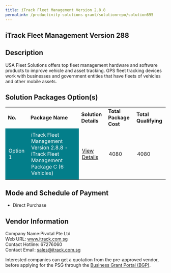 ```yaml
---
title: iTrack Fleet Management Version 2.8.8
permalink: /productivity-solutions-grant/solutionrepo/solution695
---
```


## iTrack Fleet Management Version 288

## Description

USA Fleet Solutions offers top fleet management hardware and software products to improve vehicle and asset tracking. GPS fleet tracking devices work with businesses and government entities that have fleets of vehicles and other mobile assets.

## Solution Packages Option(s)

<table>
<tr>
<td><b>No.</b></td>
<td><b>Package Name</b></td>
<td><b>Solution Details</b></td>
<td><b>Total Package Cost</b></td>
<td><b>Total Qualifying</b></td>
</tr>
<tr>
<td style='padding: 10px; background-color: #037E8A; color: #FFFFFF;'>Option 1</td>
<td style='padding: 10px; background-color: #037E8A; color: #FFFFFF;'>iTrack Fleet Management Version 2.8.8 -iTrack Fleet Management Package C (6 Vehicles)</td>
<td style='padding: 10px;'><a href='https://www.gobusiness.gov.sg/images/psg/Desensitised_PIVOTAL_20200188_Annex_3_Part_3.pdf' target='_blank'>View Details</a></td>
<td style='padding: 10px;'>4080</td>
<td style='padding: 10px;'>4080</td>
</tr>
</table>

## Mode and Schedule of Payment

 - Direct Purchase

## Vendor Information

 Company Name:Pivotal Pte Ltd <br>Web URL: www.itrack.com.sg <br>Contact Hotline: 67276060 <br>Contact Email: sales@itrack.com.sg <br>

Interested companies can get a quotation from the pre-approved vendor, before applying for the PSG through the <a href='https://www.businessgrants.gov.sg/' target='_blank' rel='noopener'>Business Grant Portal (BGP)</a>.

<script src="/jquery/resize-tables.js"></script>
